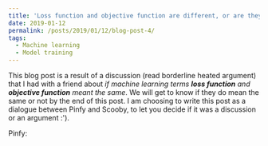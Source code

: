 ```yaml
---
title: 'Loss function and objective function are different, or are they?'
date: 2019-01-12
permalink: /posts/2019/01/12/blog-post-4/
tags:
  - Machine learning  
  - Model training 
---
```


This blog post is a result of a discussion (read borderline heated argument) that I had with a friend about _if machine learning terms **loss function** and **objective function** meant the same_. We will get to know if they do mean the same or not by the end of this post. I am choosing to write this post as a dialogue between Pinfy and Scooby, to let you decide if it was a discussion or an argument :'). 

Pinfy: 
